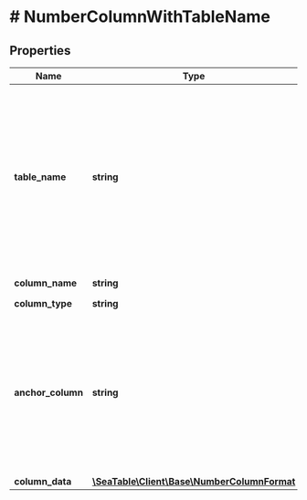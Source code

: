 # # NumberColumnWithTableName

## Properties

Name | Type | Description | Notes
------------ | ------------- | ------------- | -------------
**table_name** | **string** | The name of the table to perform the operation on. Alternatively, you can use the &#x60;table_id&#x60; instead of &#x60;table_name&#x60;. If using &#x60;table_id&#x60;, ensure that the key in the request body is replaced accordingly. |
**column_name** | **string** | The name of the column. |
**column_type** | **string** |  |
**anchor_column** | **string** | Give the name or the key of a column after you would like to add this new column. If you leave this empty, the new column will be created at the end. | [optional]
**column_data** | [**\SeaTable\Client\Base\NumberColumnFormat**](NumberColumnFormat.md) |  | [optional]

